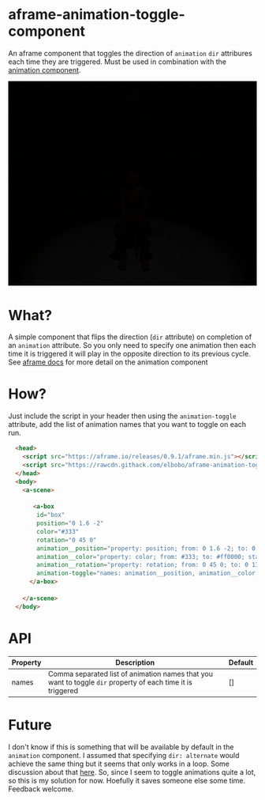 # aframe-animation-toggle-component
An aframe component that toggles the direction of `animation` `dir` attribures each time they are triggered. Must be used in combination with the [animation component](https://aframe.io/docs/0.9.0/components/animation.html#sidebar). 

![Multisrc component animated demo](https://github.com/elbobo/aframe-animation-toggle-component/blob/master/toggle_light.gif?raw=true)

# What?

A simple component that flips the direction (`dir` attribute) on completion of an `animation` attribute. So you only need to specify one animation then each time it is triggered it will play in the opposite direction to its previous cycle. See [aframe docs](https://aframe.io/docs/0.9.0/components/animation.html#sidebar) for more detail on the animation component

# How?

Just include the script in your header then using the `animation-toggle` attribute, add the list of animation names that you want to toggle on each run. 

```html
  <head>
    <script src="https://aframe.io/releases/0.9.1/aframe.min.js"></script>
    <script src="https://rawcdn.githack.com/elbobo/aframe-animation-toggle-component/7ef92afbc8b16ad34c1689945ff9f46c570be2d6/dist/aframe-animation-toggle-component.js"></script>
  </head>
  <body>
    <a-scene>
      
       <a-box
        id="box"
        position="0 1.6 -2"
        color="#333"
        rotation="0 45 0"
        animation__position="property: position; from: 0 1.6 -2; to: 0 1 -2; startEvents: click"
        animation__color="property: color; from: #333; to: #ff0000; startEvents: click"
        animation__rotation="property: rotation; from: 0 45 0; to: 0 135 0; startEvents: click"
        animation-toggle="names: animation__position, animation__color, animation__rotation">
      </a-box>
      
    </a-scene>
  </body>
```

# API

Property | Description | Default
--- | --- | ---
names | Comma separated list of animation names that you want to toggle `dir` property of each time it is triggered | []

# Future

I don't know if this is something that will be available by default in the `animation` component. I assumed that specifying `dir: alternate` would achieve the same thing but it seems that only works in a loop. Some discussion about that [here](https://github.com/supermedium/superframe/issues/192). So, since I seem to toggle animations quite a lot, so this is my solution for now. Hoefully it saves someone else some time. Feedback welcome.



